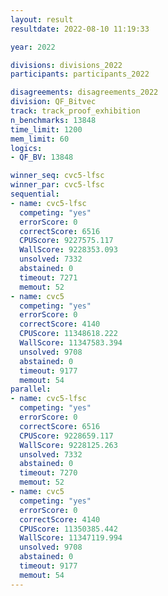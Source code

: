 ```yaml
---
layout: result
resultdate: 2022-08-10 11:19:33

year: 2022

divisions: divisions_2022
participants: participants_2022

disagreements: disagreements_2022
division: QF_Bitvec
track: track_proof_exhibition
n_benchmarks: 13848
time_limit: 1200
mem_limit: 60
logics:
- QF_BV: 13848

winner_seq: cvc5-lfsc
winner_par: cvc5-lfsc
sequential:
- name: cvc5-lfsc
  competing: "yes"
  errorScore: 0
  correctScore: 6516
  CPUScore: 9227575.117
  WallScore: 9228353.093
  unsolved: 7332
  abstained: 0
  timeout: 7271
  memout: 52
- name: cvc5
  competing: "yes"
  errorScore: 0
  correctScore: 4140
  CPUScore: 11348618.222
  WallScore: 11347583.394
  unsolved: 9708
  abstained: 0
  timeout: 9177
  memout: 54
parallel:
- name: cvc5-lfsc
  competing: "yes"
  errorScore: 0
  correctScore: 6516
  CPUScore: 9228659.117
  WallScore: 9228125.263
  unsolved: 7332
  abstained: 0
  timeout: 7270
  memout: 52
- name: cvc5
  competing: "yes"
  errorScore: 0
  correctScore: 4140
  CPUScore: 11350385.442
  WallScore: 11347119.994
  unsolved: 9708
  abstained: 0
  timeout: 9177
  memout: 54
---
```

